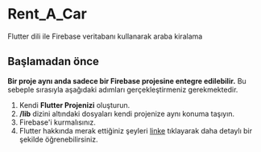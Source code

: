 # Rent_A_Car
Flutter dili ile Firebase veritabanı kullanarak araba kiralama

## Başlamadan önce

**Bir proje aynı anda sadece bir Firebase projesine entegre edilebilir.**
Bu sebeple sırasıyla aşağıdaki adımları gerçekleştirmeniz gerekmektedir.
 1. Kendi **Flutter Projenizi** oluşturun.
 2. **/lib** dizini altındaki dosyaları kendi projenize aynı konuma taşıyın.
 3. Firebase'i kurmalısınız.
 4. Flutter hakkında merak ettiğiniz şeyleri [linke](https://docs.flutter.dev/) tıklayarak daha detaylı bir şekilde öğrenebilirsiniz.
